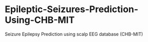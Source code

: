 # Epileptic-Seizures-Prediction-Using-CHB-MIT
Seizure Epilepsy Prediction using scalp EEG database (CHB-MIT)
